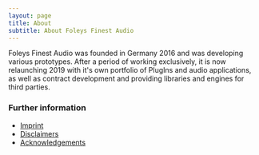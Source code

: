 ```yaml
---
layout: page
title: About
subtitle: About Foleys Finest Audio
---
```



Foleys Finest Audio was founded in Germany 2016 and was developing various prototypes.
After a period of working exclusively, it is now relaunching 2019 with it's own portfolio of
PlugIns and audio applications, as well as contract development and providing libraries and engines for third parties.

### Further information

- [Imprint](imprint)
- [Disclaimers](disclaimer)
- [Acknowledgements](acknowledgements)

